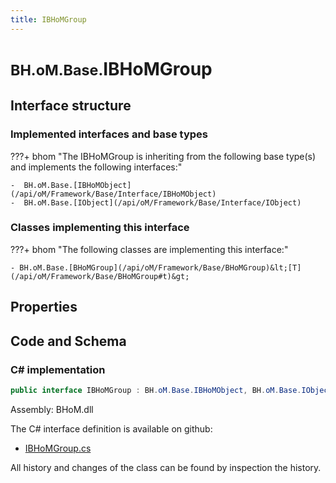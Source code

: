 ```yaml
---
title: IBHoMGroup
---
```


# <small>BH.oM.Base.</small>**IBHoMGroup**



## Interface structure

### Implemented interfaces and base types

???+ bhom "The IBHoMGroup is inheriting from the following base type(s) and implements the following interfaces:"

    -  BH.oM.Base.[IBHoMObject](/api/oM/Framework/Base/Interface/IBHoMObject)
    -  BH.oM.Base.[IObject](/api/oM/Framework/Base/Interface/IObject)


### Classes implementing this interface

???+ bhom "The following classes are implementing this interface:"

    - BH.oM.Base.[BHoMGroup](/api/oM/Framework/Base/BHoMGroup)&lt;[T](/api/oM/Framework/Base/BHoMGroup#t)&gt;


## Properties

## Code and Schema

### C# implementation

``` C# title="C#"
public interface IBHoMGroup : BH.oM.Base.IBHoMObject, BH.oM.Base.IObject
```

Assembly: BHoM.dll

The C# interface definition is available on github:

- [IBHoMGroup.cs](https://github.com/BHoM/BHoM/blob/develop/BHoM/Interface\IBHoMGroup.cs)

All history and changes of the class can be found by inspection the history.
